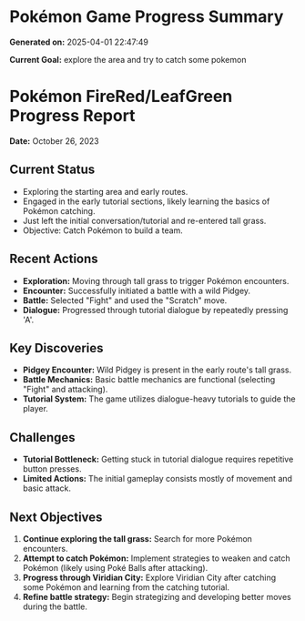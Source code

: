 # Pokémon Game Progress Summary

**Generated on:** 2025-04-01 22:47:49

**Current Goal:** explore the area and try to catch some pokemon

# Pokémon FireRed/LeafGreen Progress Report

**Date:** October 26, 2023

## Current Status

*   Exploring the starting area and early routes.
*   Engaged in the early tutorial sections, likely learning the basics of Pokémon catching.
*   Just left the initial conversation/tutorial and re-entered tall grass.
*   Objective: Catch Pokémon to build a team.

## Recent Actions

*   **Exploration:** Moving through tall grass to trigger Pokémon encounters.
*   **Encounter:** Successfully initiated a battle with a wild Pidgey.
*   **Battle:** Selected "Fight" and used the "Scratch" move.
*   **Dialogue:** Progressed through tutorial dialogue by repeatedly pressing 'A'.

## Key Discoveries

*   **Pidgey Encounter:** Wild Pidgey is present in the early route's tall grass.
*   **Battle Mechanics:** Basic battle mechanics are functional (selecting "Fight" and attacking).
*   **Tutorial System:** The game utilizes dialogue-heavy tutorials to guide the player.

## Challenges

*   **Tutorial Bottleneck:** Getting stuck in tutorial dialogue requires repetitive button presses.
*   **Limited Actions:** The initial gameplay consists mostly of movement and basic attack.

## Next Objectives

1.  **Continue exploring the tall grass:** Search for more Pokémon encounters.
2.  **Attempt to catch Pokémon:** Implement strategies to weaken and catch Pokémon (likely using Poké Balls after attacking).
3.  **Progress through Viridian City:** Explore Viridian City after catching some Pokémon and learning from the catching tutorial.
4.  **Refine battle strategy:** Begin strategizing and developing better moves during the battle.
